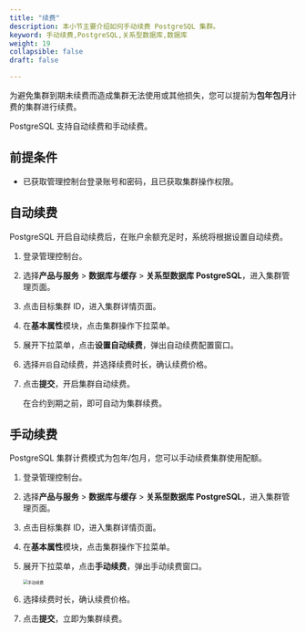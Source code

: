```yaml
---
title: "续费"
description: 本小节主要介绍如何手动续费 PostgreSQL 集群。 
keyword: 手动续费,PostgreSQL,关系型数据库,数据库
weight: 19
collapsible: false
draft: false

---
```


为避免集群到期未续费而造成集群无法使用或其他损失，您可以提前为**包年包月**计费的集群进行续费。

PostgreSQL 支持自动续费和手动续费。

## 前提条件

- 已获取管理控制台登录账号和密码，且已获取集群操作权限。

## 自动续费

PostgreSQL 开启自动续费后，在账户余额充足时，系统将根据设置自动续费。

1. 登录管理控制台。

2. 选择**产品与服务** > **数据库与缓存** > **关系型数据库 PostgreSQL**，进入集群管理页面。

3. 点击目标集群 ID，进入集群详情页面。

4. 在**基本属性**模块，点击集群操作下拉菜单。

5. 展开下拉菜单，点击**设置自动续费**，弹出自动续费配置窗口。

6. 选择`开启`自动续费，并选择续费时长，确认续费价格。

7. 点击**提交**，开启集群自动续费。

   在合约到期之前，即可自动为集群续费。

## 手动续费

PostgreSQL 集群计费模式为包年/包月，您可以手动续费集群使用配额。

1. 登录管理控制台。

2. 选择**产品与服务** > **数据库与缓存** > **关系型数据库 PostgreSQL**，进入集群管理页面。

3. 点击目标集群 ID，进入集群详情页面。

4. 在**基本属性**模块，点击集群操作下拉菜单。

5. 展开下拉菜单，点击**手动续费**，弹出手动续费窗口。

   <img src="../../../_images/renew_manual.png" alt="手动续费" style="zoom:50%;" />

6. 选择续费时长，确认续费价格。

7. 点击**提交**，立即为集群续费。